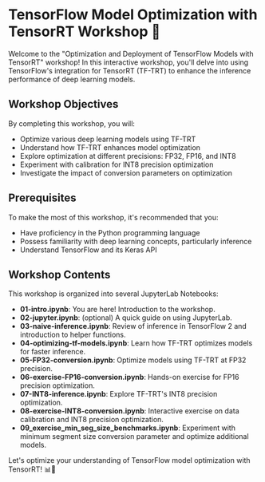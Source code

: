 # TensorFlow Model Optimization with TensorRT Workshop 🚀

Welcome to the "Optimization and Deployment of TensorFlow Models with TensorRT" workshop! In this interactive workshop, you'll delve into using TensorFlow's integration for TensorRT (TF-TRT) to enhance the inference performance of deep learning models.

## Workshop Objectives

By completing this workshop, you will:

- Optimize various deep learning models using TF-TRT
- Understand how TF-TRT enhances model optimization
- Explore optimization at different precisions: FP32, FP16, and INT8
- Experiment with calibration for INT8 precision optimization
- Investigate the impact of conversion parameters on optimization

## Prerequisites

To make the most of this workshop, it's recommended that you:

- Have proficiency in the Python programming language
- Possess familiarity with deep learning concepts, particularly inference
- Understand TensorFlow and its Keras API

## Workshop Contents

This workshop is organized into several JupyterLab Notebooks:

- **01-intro.ipynb**: You are here! Introduction to the workshop.
- **02-jupyter.ipynb**: (optional) A quick guide on using JupyterLab.
- **03-naive-inference.ipynb**: Review of inference in TensorFlow 2 and introduction to helper functions.
- **04-optimizing-tf-models.ipynb**: Learn how TF-TRT optimizes models for faster inference.
- **05-FP32-conversion.ipynb**: Optimize models using TF-TRT at FP32 precision.
- **06-exercise-FP16-conversion.ipynb**: Hands-on exercise for FP16 precision optimization.
- **07-INT8-inference.ipynb**: Explore TF-TRT's INT8 precision optimization.
- **08-exercise-INT8-conversion.ipynb**: Interactive exercise on data calibration and INT8 precision optimization.
- **09_exercise_min_seg_size_benchmarks.ipynb**: Experiment with minimum segment size conversion parameter and optimize additional models.

Let's optimize your understanding of TensorFlow model optimization with TensorRT! 📊🔬